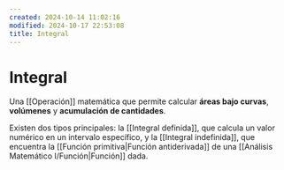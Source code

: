 ```yaml
---
created: 2024-10-14 11:02:16
modified: 2024-10-17 22:53:08
title: Integral
---
```


# Integral

Una [[Operación]] matemática que permite calcular **áreas bajo curvas**, **volúmenes** y **acumulación de cantidades**.

Existen dos tipos principales: la [[Integral definida]], que calcula un valor numérico en un intervalo específico, y la [[Integral indefinida]], que encuentra la [[Función primitiva|Función antiderivada]] de una [[Análisis Matemático I/Función|Función]]  dada.
